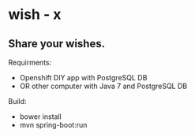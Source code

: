 wish - x
====
Share your wishes.
----
Requirments:
- Openshift DIY app with PostgreSQL DB
- OR other computer with Java 7 and PostgreSQL DB

Build:
- bower install
- mvn spring-boot:run
